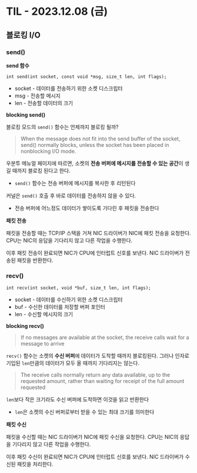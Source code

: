 # TIL - 2023.12.08 (금)
## 블로킹 I/O

### send()
**send 함수**
```
int send(int socket, const void *msg, size_t len, int flags);
```
- socket - 데이터를 전송하기 위한 소켓 디스크립터
- msg - 전송할 메시지
- len - 전송할 데이터의 크기

**blocking send()**

블로킹 모드의 `send()` 함수는 언제까지 블로킹 될까?

> When the message does not fit into the send buffer of the socket, send() normally  blocks,
unless  the  socket has been placed in nonblocking I/O mode.

우분투 메뉴얼 페이지에 따르면, 소켓의 **전송 버퍼에 메시지를 전송할 수 있는 공간**이 생길 때까지 블로킹 된다고 한다.
- `send()` 함수는 전송 버퍼에 메시지를 복사한 후 리턴된다

커널은 `send()` 호출 후 바로 데이터를 전송하지 않을 수 있다.
- 전송 버퍼에 어느정도 데이터가 쌓이도록 기다린 후 패킷을 전송한다

**패킷 전송**

패킷을 전송할 때는 TCP/IP 스택을 거쳐 NIC 드라이버가 NIC에 패킷 전송을 요청한다.
CPU는 NIC의 응답을 기다리지 않고 다른 작업을 수행한다.

이후 패킷 전송이 완료되면 NIC가 CPU에 인터럽트 신호를 보낸다. 
NIC 드라이버가 전송된 패킷을 반환한다.

### recv()
```
int recv(int socket, void *buf, size_t len, int flags);
```
- socket - 데이터를 수신하기 위한 소켓 디스크립터
- buf - 수신한 데이터를 저장할 버퍼 포인터
- len - 수신할 메시지의 크기

**blocking recv()**
>If no messages are available at the socket, the receive calls
wait for a message to arrive

`recv()` 함수는 소켓의 **수신 버퍼**에 데이터가 도착할 때까지 블로킹된다.
그러나 인자로 기입된 `len`만큼의 데이터가 모두 올 때까지 기다리지는 않는다.

>The receive calls normally return any data available, up to the requested amount, rather than waiting for receipt of the full amount requested

`len`보다 작은 크기라도 수신 버퍼에 도착하면 이것을 읽고 반환한다
- `len`은 소켓의 수신 버퍼로부터 받을 수 있는 최대 크기를 의미한다

**패킷 수신**

패킷을 수신할 때는 NIC 드라이버가 NIC에 패킷 수신을 요청한다.
CPU는 NIC의 응답을 기다리지 않고 다른 작업을 수행한다.

이후 패킷 수신이 완료되면 NIC가 CPU에 인터럽트 신호를 보낸다.
NIC 드라이버가 수신된 패킷을 처리한다.

